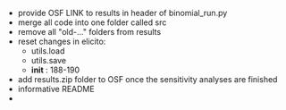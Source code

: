 - provide OSF LINK to results in header of binomial_run.py
- merge all code into one folder called src 
- remove all "old-..." folders from results
- reset changes in elicito:
  - utils.load
  - utils.save
  - __init__ : 188-190
- add results.zip folder to OSF once the sensitivity analyses are finished
- informative README
- 